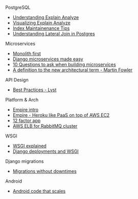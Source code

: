 PostgreSQL

- [Understanding Explain Analyze](https://www.depesz.com/tag/explain/)
- [Visualizing Explain Analyze](https://explain.depesz.com/)
- [Index Maintainenance Tips](https://wiki.postgresql.org/wiki/Index_Maintenance)
- [Understanding Lateral Join in Postgres](http://blog.heapanalytics.com/postgresqls-powerful-new-join-type-lateral/)


Microservices
- [Monolith first](http://martinfowler.com/bliki/MonolithFirst.html)
- [Django microservices made easy](https://opbeat.com/community/posts/django-microservices-made-easy-by-paul-hallett/)
- [10 Questions to ask when building microservices](https://www.datawire.io/creating-a-microservice-answer-these-10-questions-first/)
- [A definition to the new architectural term - Martin Fowler](http://martinfowler.com/articles/microservices.html)

API Design
- [Best Practices - Lyst](https://github.com/lyst/MakingLyst/tree/master/api-best-practices#common-pitfalls)

Platform & Arch
- [Empire intro](http://engineering.remind.com/introducing-empire/)
- [Empire - Heroku like PaaS on top of AWS EC2](https://github.com/remind101/empire)
- [12 factor app](http://12factor.net/)
- [AWS ELB for RabbitMQ cluster](https://discuss.zendesk.com/hc/en-us/articles/219939187-Using-Amazon-ELB-with-RabbitMQ)


WSGI
- [WSGI explained](https://www.fullstackpython.com/wsgi-servers.html)
- [Django deployments and WSGI](https://docs.djangoproject.com/en/1.9/howto/deployment/wsgi/)
 
Django migrations
- [Migrations without downtimes](http://pankrat.github.io/2015/django-migrations-without-downtimes/)

Android
- [Android code that scales](http://engineering.remind.com/android-code-that-scales/)
 
